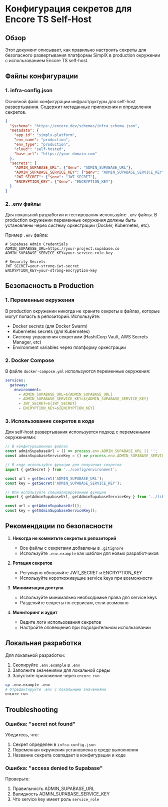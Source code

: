 # Конфигурация секретов для Encore TS Self-Host

## Обзор

Этот документ описывает, как правильно настроить секреты для безопасного развертывания платформы SimplX в production окружении с использованием Encore TS self-host.

## Файлы конфигурации

### 1. infra-config.json

Основной файл конфигурации инфраструктуры для self-host развертывания. Содержит метаданные приложения и определения секретов.

```json
{
  "$schema": "https://encore.dev/schemas/infra.schema.json",
  "metadata": {
    "app_id": "simplx-platform",
    "env_name": "production",
    "env_type": "production",
    "cloud": "self-hosted",
    "base_url": "https://your-domain.com"
  },
  "secrets": {
    "ADMIN_SUPABASE_URL": {"$env": "ADMIN_SUPABASE_URL"},
    "ADMIN_SUPABASE_SERVICE_KEY": {"$env": "ADMIN_SUPABASE_SERVICE_KEY"},
    "JWT_SECRET": {"$env": "JWT_SECRET"},
    "ENCRYPTION_KEY": {"$env": "ENCRYPTION_KEY"}
  }
}
```

### 2. .env файлы

Для локальной разработки и тестирования используйте `.env` файлы. В production окружении переменные окружения должны быть установлены через систему оркестрации (Docker, Kubernetes, etc).

Пример `.env` файла:

```env
# Supabase Admin Credentials
ADMIN_SUPABASE_URL=https://your-project.supabase.co
ADMIN_SUPABASE_SERVICE_KEY=your-service-role-key

# Security Secrets
JWT_SECRET=your-strong-jwt-secret
ENCRYPTION_KEY=your-strong-encryption-key
```

## Безопасность в Production

### 1. Переменные окружения

В production окружении никогда не храните секреты в файлах, которые могут попасть в репозиторий. Используйте:

- Docker secrets (для Docker Swarm)
- Kubernetes secrets (для Kubernetes)
- Систему управления секретами (HashiCorp Vault, AWS Secrets Manager, etc)
- Environment variables через платформу оркестрации

### 2. Docker Compose

В файле `docker-compose.yml` используются переменные окружения:

```yaml
services:
  gateway:
    environment:
      - ADMIN_SUPABASE_URL=${ADMIN_SUPABASE_URL}
      - ADMIN_SUPABASE_SERVICE_KEY=${ADMIN_SUPABASE_SERVICE_KEY}
      - JWT_SECRET=${JWT_SECRET}
      - ENCRYPTION_KEY=${ENCRYPTION_KEY}
```

### 3. Использование секретов в коде

Для self-host развертывания используется подход с переменными окружениями:

```typescript
// В конфигурационных файлах
const adminSupabaseUrl = () => process.env.ADMIN_SUPABASE_URL || '';
const adminSupabaseServiceKey = () => process.env.ADMIN_SUPABASE_SERVICE_KEY || '';

// В коде используйте функции для получения секретов
import { getSecret } from '../config/environment';

const url = getSecret('ADMIN_SUPABASE_URL');
const key = getSecret('ADMIN_SUPABASE_SERVICE_KEY');

// Или используйте специализированные функции
import { getAdminSupabaseUrl, getAdminSupabaseServiceKey } from '../lib/utils/helpers/secrets';

const url = getAdminSupabaseUrl();
const key = getAdminSupabaseServiceKey();
```

## Рекомендации по безопасности

1. **Никогда не коммитьте секреты в репозиторий**
   - Все файлы с секретами добавлены в `.gitignore`
   - Используйте `.env.example` как шаблон для новых разработчиков

2. **Ротация секретов**
   - Регулярно обновляйте JWT_SECRET и ENCRYPTION_KEY
   - Используйте короткоживущие service keys при возможности

3. **Минимизация доступа**
   - Используйте минимально необходимые права для service keys
   - Разделяйте секреты по сервисам, если возможно

4. **Мониторинг и аудит**
   - Ведите логи использования секретов
   - Настройте оповещения при подозрительном использовании

## Локальная разработка

Для локальной разработки:

1. Скопируйте `.env.example` в `.env`
2. Заполните значениями для локальной среды
3. Запустите приложение через `encore run`

```bash
cp .env.example .env
# Отредактируйте .env с локальными значениями
encore run
```

## Troubleshooting

### Ошибка: "secret not found"

Убедитесь, что:
1. Секрет определен в `infra-config.json`
2. Переменная окружения установлена в среде выполнения
3. Название секрета совпадает в конфигурации и коде

### Ошибка: "access denied to Supabase"

Проверьте:
1. Правильность ADMIN_SUPABASE_URL
2. Валидность ADMIN_SUPABASE_SERVICE_KEY
3. Что service key имеет роль `service_role`
